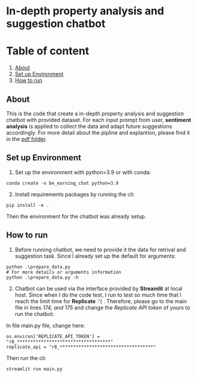 # In-depth property analysis and suggestion chatbot

# Table of content
1. [About](#about)
2. [Set up Environment](#set-up-environment)
3. [How to run](#how-to-run)

## About

This is the code that create a in-depth property analysis and suggestion chatbot with provided dataset. For each input prompt from user, **sentiment analysis** is applied to collect the data and adapt future suggestions accordingly. For more detail about the pipline and explantion, please find it in the [pdf folder](./pdf/).

## Set up Environment

1. Set up the environment with python=3.9 or with conda:
```
conda create -n be_earning_chat python=3.9
```
2. Install requirements packages by running the cli:

```
pip install -e .
```

Then the environment for the chatbot was already setup.

## How to run

1. Before running chatbot, we need to provide it the data for retrival and suggestion task. Since I already set up the default for arguments:

```
python .\prepare_data.py
# For more details or arguments information
python .\prepare_data.py -h
```

2. Chatbot can be used via the interface provided by **Streamlit** at local host. Since when I do the code test, I run to test so much time that I reach the limit time for **Replicate** :'( . Therefore, please go to the main file in lines *174, and 175* and change the *Replicate API token* of yours to run the chatbot.

In file main.py file, change here:

```
os.environ['REPLICATE_API_TOKEN'] = "r8_***********************************"
replicate_api = "r8_***********************************"
```

Then run the cli:

```
streamlit run main.py
```

